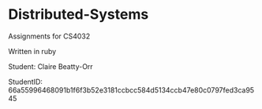 # Distributed-Systems

Assignments for CS4032

Written in ruby


Student: Claire Beatty-Orr

StudentID: 66a55996468091b1f6f3b52e3181ccbcc584d5134ccb47e80c0797fed3ca9545
